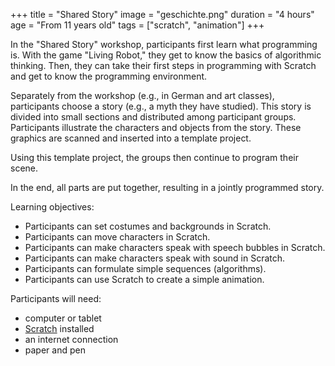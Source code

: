 +++
title = "Shared Story"
image = "geschichte.png"
duration = "4 hours"
age = "From 11 years old"
tags = ["scratch", "animation"]
+++

In the "Shared Story" workshop, participants first learn what programming is. With the game "Living Robot," they get to know the basics of algorithmic thinking. Then, they can take their first steps in programming with Scratch and get to know the programming environment.

Separately from the workshop (e.g., in German and art classes), participants choose a story (e.g., a myth they have studied). This story is divided into small sections and distributed among participant groups. Participants illustrate the characters and objects from the story. These graphics are scanned and inserted into a template project.

Using this template project, the groups then continue to program their scene.

In the end, all parts are put together, resulting in a jointly programmed story.

Learning objectives:

* Participants can set costumes and backgrounds in Scratch.
* Participants can move characters in Scratch.
* Participants can make characters speak with speech bubbles in Scratch.
* Participants can make characters speak with sound in Scratch.
* Participants can formulate simple sequences (algorithms).
* Participants can use Scratch to create a simple animation.


Participants will need:

* computer or tablet
* [Scratch](https://scratch.mit.edu) installed
* an internet connection
* paper and pen
